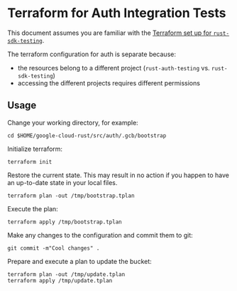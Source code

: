 # Terraform for Auth Integration Tests

This document assumes you are familiar with the
[Terraform set up for `rust-sdk-testing`](/.gcb/bootstrap/README.md).

The terraform configuration for auth is separate because:

- the resources belong to a different project (`rust-auth-testing` vs.
  `rust-sdk-testing`)
- accessing the different projects requires different permissions

## Usage

Change your working directory, for example:

```shell
cd $HOME/google-cloud-rust/src/auth/.gcb/bootstrap
```

Initialize terraform:

```shell
terraform init
```

Restore the current state. This may result in no action if you happen to have an
up-to-date state in your local files.

```shell
terraform plan -out /tmp/bootstrap.tplan
```

Execute the plan:

```shell
terraform apply /tmp/bootstrap.tplan
```

Make any changes to the configuration and commit them to git:

```shell
git commit -m"Cool changes" .
```

Prepare and execute a plan to update the bucket:

```shell
terraform plan -out /tmp/update.tplan
terraform apply /tmp/update.tplan
```
